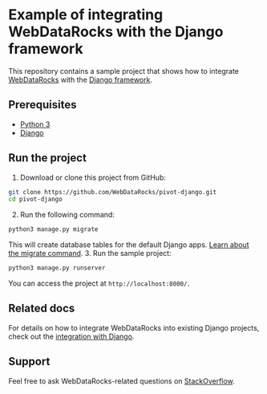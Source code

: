 # Example of integrating WebDataRocks with the Django framework

This repository contains a sample project that shows how to integrate [WebDataRocks](https://www.webdatarocks.com/) with the [Django framework](https://www.djangoproject.com/).

## Prerequisites

- [Python 3](https://www.python.org/downloads/)
- [Django](https://docs.djangoproject.com/en/4.2/intro/install/#install-django)

## Run the project
1. Download or clone this project from GitHub:
```bash
git clone https://github.com/WebDataRocks/pivot-django.git
cd pivot-django
```
2. Run the following command:
```bash
python3 manage.py migrate
```
This will create database tables for the default Django apps. [Learn about the migrate command](https://docs.djangoproject.com/en/5.0/ref/django-admin/#migrate).
3. Run the sample project:
```bash
python3 manage.py runserver
```
You can access the project at `http://localhost:8000/`.

## Related docs
For details on how to integrate WebDataRocks into existing Django projects, check out the [integration with Django](https://www.webdatarocks.com/doc/integration-with-django/).

## Support
Feel free to ask WebDataRocks-related questions on [StackOverflow](https://stackoverflow.com/questions/tagged/webdatarocks).
